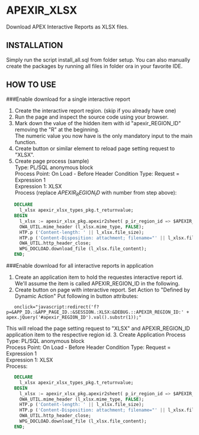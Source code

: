 APEXIR_XLSX
===========

Download APEX Interactive Reports as XLSX files.

INSTALLATION
------------
Simply run the script install_all.sql from folder setup.
You can also manually create the packages by running all files in folder ora in your favorite IDE.

HOW TO USE
----------
###Enable download for a single interactive report

1. Create the interactive report region. (skip if you already have one)
2. Run the page and inspect the source code using your browser.
3. Mark down the value of the hidden item with id "apexir_REGION_ID" removing the "R" at the beginning.  
   The numeric value you now have is the only mandatory input to the main function.
4. Create button or similar element to reload page setting request to "XLSX".
5. Create page process (sample)  
   Type: PL/SQL anonymous block  
   Process Point: On Load - Before Header 
   Condition Type: Request = Expression 1  
   Expression 1: XLSX  
   Process (replace $APEXIR_REGION_ID$ with number from step above):
```sql
   DECLARE
     l_xlsx apexir_xlsx_types_pkg.t_returnvalue;
   BEGIN
     l_xlsx := apexir_xlsx_pkg.apexir2sheet( p_ir_region_id => $APEXIR_REGION_ID$);
     OWA_UTIL.mime_header (l_xlsx.mime_type, FALSE);
     HTP.p ('Content-length: ' || l_xlsx.file_size);
     HTP.p ('Content-Disposition: attachment; filename="' || l_xlsx.file_name || '"');
     OWA_UTIL.http_header_close;
     WPG_DOCLOAD.download_file (l_xlsx.file_content);
   END;
``` 

###Enable download for all interactive reports in application  
1. Create an application item to hold the requestes interactive report id. 
   We'll assume the item is called APEXIR_REGION_ID in the following.
2. Create button on page with interactive report. 
   Set Action to "Defined by Dynamic Action" 
   Put following in button attributes:
```
   onclick="javascript:redirect('f?p=&APP_ID.:&APP_PAGE_ID.:&SESSION.:XLSX:&DEBUG.::APEXIR_REGION_ID:' + apex.jQuery('#apexir_REGION_ID').val().substr(1));"
```
   This will reload the page setting request to "XLSX" and APEXIR_REGION_ID application item to the respective region id.
3. Create Application Process 
   Type: PL/SQL anonymous block  
   Process Point: On Load - Before Header 
   Condition Type: Request = Expression 1  
   Expression 1: XLSX  
   Process: 
```sql
   DECLARE
     l_xlsx apexir_xlsx_types_pkg.t_returnvalue;
   BEGIN
     l_xlsx := apexir_xlsx_pkg.apexir2sheet( p_ir_region_id => $APEXIR_REGION_ID$);
     OWA_UTIL.mime_header (l_xlsx.mime_type, FALSE);
     HTP.p ('Content-length: ' || l_xlsx.file_size);
     HTP.p ('Content-Disposition: attachment; filename="' || l_xlsx.file_name || '"');
     OWA_UTIL.http_header_close;
     WPG_DOCLOAD.download_file (l_xlsx.file_content);
   END;
``` 
